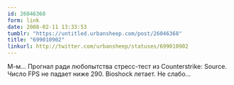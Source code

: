```yaml
---
id: 26046368
form: link
date: 2008-02-11 13:33:53
tumblr: "https://untitled.urbansheep.com/post/26046368"
title: "699010902"
linkurl: http://twitter.com/urbansheep/statuses/699010902
---
```

<p>М-м&hellip; Прогнал ради любопытства стресс-тест из Counterstrike: Source. Число FPS не падает ниже 290. Bioshock летает. Не слабо&hellip;</p>
